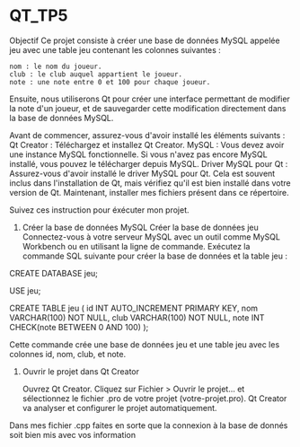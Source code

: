 # QT_TP5
Objectif
Ce projet consiste à créer une base de données MySQL appelée jeu avec une table jeu contenant les colonnes suivantes :

    nom : le nom du joueur.
    club : le club auquel appartient le joueur.
    note : une note entre 0 et 100 pour chaque joueur.

Ensuite, nous utiliserons Qt pour créer une interface permettant de modifier la note d'un joueur, et de sauvegarder cette modification directement dans la base de données MySQL.

Avant de commencer, assurez-vous d'avoir installé les éléments suivants :
    Qt Creator : Téléchargez et installez Qt Creator.
    MySQL : Vous devez avoir une instance MySQL fonctionnelle. Si vous n'avez pas encore MySQL installé, vous pouvez le télécharger depuis MySQL.
    Driver MySQL pour Qt : Assurez-vous d'avoir installé le driver MySQL pour Qt. Cela est souvent inclus dans l'installation de Qt, mais vérifiez qu'il est bien installé dans votre version de Qt.
Maintenant, installer mes fichiers présent dans ce répertoire.

Suivez ces instruction pour éxécuter mon projet.

1. Créer la base de données MySQL
Créer la base de données jeu
    Connectez-vous à votre serveur MySQL avec un outil comme MySQL Workbench ou en utilisant la ligne de commande.
    Exécutez la commande SQL suivante pour créer la base de données et la table jeu :

CREATE DATABASE jeu;

USE jeu;

CREATE TABLE jeu (
    id INT AUTO_INCREMENT PRIMARY KEY,
    nom VARCHAR(100) NOT NULL,
    club VARCHAR(100) NOT NULL,
    note INT CHECK(note BETWEEN 0 AND 100)
);

Cette commande crée une base de données jeu et une table jeu avec les colonnes id, nom, club, et note.

1. Ouvrir le projet dans Qt Creator

    Ouvrez Qt Creator.
    Cliquez sur Fichier > Ouvrir le projet... et sélectionnez le fichier .pro de votre projet (votre-projet.pro).
    Qt Creator va analyser et configurer le projet automatiquement.

Dans mes fichier .cpp faites en sorte que la connexion à la base de donnés soit bien mis avec vos information 
